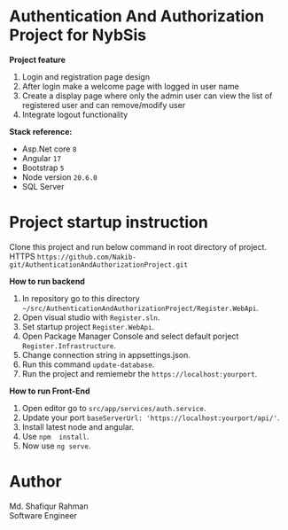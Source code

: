 # Authentication And Authorization Project for NybSis 

**Project feature**
1. Login and registration page design
2. After login make a welcome page with logged in user name
3. Create a display page where only the admin user can view the list of registered user and can remove/modify user
4. Integrate logout functionality

   
**Stack reference:**

- Asp.Net core `8`
- Angular `17`
- Bootstrap `5`
- Node version `20.6.0`
- SQL Server

# Project startup instruction
Clone this project and run below command in root directory of project. <br/>
HTTPS `https://github.com/Nakib-git/AuthenticationAndAuthorizationProject.git`

**How to run backend**

1. In repository go to this directory `~/src/AuthenticationAndAuthorizationProject/Register.WebApi`.
2. Open visual studio with `Register.sln`.
3. Set startup project `Register.WebApi`.
4. Open Package Manager Console and select default porject `Register.Infrastructure`.
5. Change connection string in appsettings.json.
6. Run this command `update-database`.
7. Run the project and remiemebr the `https://localhost:yourport`.

**How to run Front-End**

1. Open editor go to `src/app/services/auth.service`.
2. Update your port `baseServerUrl: 'https://localhost:yourport/api/'`.
3. Install latest node and angular.
4. Use `npm  install`.
5. Now use `ng serve`.

# Author

Md. Shafiqur Rahman <br/>
Software Engineer


